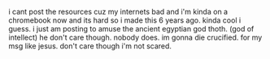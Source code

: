 i cant post the resources cuz my internets bad and i'm kinda on a chromebook now and its hard so i made this 6 years ago. kinda cool i guess. 
i just am posting to amuse the ancient egyptian god thoth. (god of intellect) he don't care though. nobody does. im gonna die crucified. for my msg like jesus.
don't care though i'm not scared.

